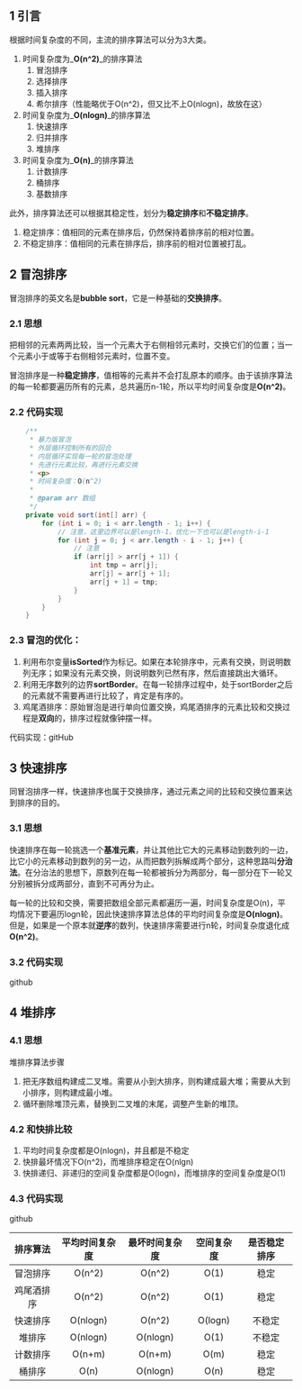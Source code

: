 ## 1 引言
根据时间复杂度的不同，主流的排序算法可以分为3大类。

1. 时间复杂度为_**O(n^2)**_的排序算法
   1. 冒泡排序
   1. 选择排序
   1. 插入排序
   1. 希尔排序（性能略优于O(n^2)，但又比不上O(nlogn)，故放在这）
2. 时间复杂度为_**O(nlogn)**_的排序算法
   1. 快速排序
   1. 归并排序
   1. 堆排序
3. 时间复杂度为_**O(n)**_的排序算法
   1. 计数排序
   1. 桶排序
   1. 基数排序

此外，排序算法还可以根据其稳定性，划分为**稳定排序**和**不稳定排序**。

1. 稳定排序：值相同的元素在排序后，仍然保持着排序前的相对位置。
1. 不稳定排序：值相同的元素在排序后，排序前的相对位置被打乱。
## 2 冒泡排序
冒泡排序的英文名是**bubble sort**，它是一种基础的**交换排序**。
### 2.1 思想
把相邻的元素两两比较，当一个元素大于右侧相邻元素时，交换它们的位置；当一个元素小于或等于右侧相邻元素时，位置不变。


冒泡排序是一种**稳定排序**，值相等的元素并不会打乱原本的顺序。由于该排序算法的每一轮都要遍历所有的元素，总共遍历n-1轮，所以平均时间复杂度是**O(n^2)**。
### 2.2 代码实现
```java
    /**
     * 暴力版冒泡
     * 外层循环控制所有的回合
     * 内层循环实现每一轮的冒泡处理
     * 先进行元素比较，再进行元素交换
     * <p>
     * 时间复杂度：O(n^2)
     *
     * @param arr 数组
     */
    private void sort(int[] arr) {
        for (int i = 0; i < arr.length - 1; i++) {
            // 注意，这里边界可以是length-1，优化一下也可以是length-i-1
            for (int j = 0; j < arr.length - i - 1; j++) {
                // 注意
                if (arr[j] > arr[j + 1]) {
                    int tmp = arr[j];
                    arr[j] = arr[j + 1];
                    arr[j + 1] = tmp;
                }
            }
        }
    }
```
### 2.3 冒泡的优化：

1. 利用布尔变量**isSorted**作为标记。如果在本轮排序中，元素有交换，则说明数列无序；如果没有元素交换，则说明数列已然有序，然后直接跳出大循环。
1. 利用无序数列的边界**sortBorder**。在每一轮排序过程中，处于sortBorder之后的元素就不需要再进行比较了，肯定是有序的。
1. 鸡尾酒排序：原始冒泡是进行单向位置交换，鸡尾酒排序的元素比较和交换过程是**双向**的，排序过程就像钟摆一样。



代码实现：gitHub
## 3 快速排序
同冒泡排序一样，快速排序也属于交换排序，通过元素之间的比较和交换位置来达到排序的目的。
### 3.1 思想
快速排序在每一轮挑选一个**基准元素**，并让其他比它大的元素移动到数列的一边，比它小的元素移动到数列的另一边，从而把数列拆解成两个部分，这种思路叫**分治法**。在分治法的思想下，原数列在每一轮都被拆分为两部分，每一部分在下一轮又分别被拆分成两部分，直到不可再分为止。


每一轮的比较和交换，需要把数组全部元素都遍历一遍，时间复杂度是O(n)，平均情况下要遍历logn轮，因此快速排序算法总体的平均时间复杂度是**O(nlogn)**。但是，如果是一个原本就**逆序**的数列，快速排序需要进行n轮，时间复杂度退化成**O(n^2)**。
### 3.2 代码实现
github
## 4 堆排序
### 4.1 思想 
堆排序算法步骤

1. 把无序数组构建成二叉堆。需要从小到大排序，则构建成最大堆；需要从大到小排序，则构建成最小堆。
1. 循环删除堆顶元素，替换到二叉堆的末尾，调整产生新的堆顶。
### 4.2 和快排比较

1. 平均时间复杂度都是O(nlogn)，并且都是不稳定
1. 快排最坏情况下O(n^2)，而堆排序稳定在O(nlgn)
1. 快排递归、非递归的空间复杂度都是O(logn)，而堆排序的空间复杂度是O(1)
### 4.3 代码实现
github



| 排序算法 | 平均时间复杂度 | 最坏时间复杂度 | 空间复杂度 | 是否稳定排序 |
| :---: | :---: | :---: | :---: | :---: |
| 冒泡排序 | O(n^2) | O(n^2) | O(1) | 稳定 |
| 鸡尾酒排序 | O(n^2) | O(n^2) | O(1) | 稳定 |
| 快速排序 | O(nlogn) | O(n^2) | O(logn) | 不稳定 |
| 堆排序 | O(nlogn) | O(nlogn) | O(1) | 不稳定 |
| 计数排序 | O(n+m) | O(n+m) | O(m) | 稳定 |
| 桶排序 | O(n) | O(nlogn) | O(n) | 稳定 |







